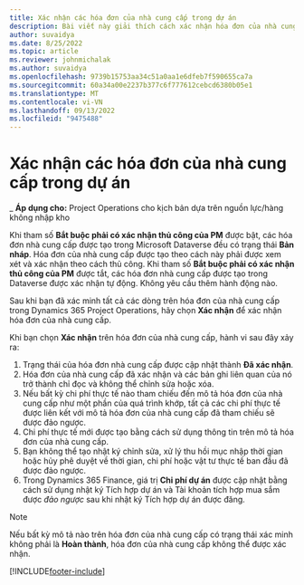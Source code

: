 ```yaml
---
title: Xác nhận các hóa đơn của nhà cung cấp trong dự án
description: Bài viết này giải thích cách xác nhận hóa đơn của nhà cung cấp dự án trong Microsoft Dynamics 365 Project Operations và mô tả tác động tài chính của việc xác nhận hóa đơn của nhà cung cấp dự án.
author: suvaidya
ms.date: 8/25/2022
ms.topic: article
ms.reviewer: johnmichalak
ms.author: suvaidya
ms.openlocfilehash: 9739b15753aa34c51a0aa1e6dfeb7f590655ca7a
ms.sourcegitcommit: 60a34a00e2237b377c6f777612cebcd6380b05e1
ms.translationtype: MT
ms.contentlocale: vi-VN
ms.lasthandoff: 09/13/2022
ms.locfileid: "9475488"
---
```

# <a name="confirm-project-vendor-invoices"></a>Xác nhận các hóa đơn của nhà cung cấp trong dự án

_ **Áp dụng cho:** Project Operations cho kịch bản dựa trên nguồn lực/hàng không nhập kho

Khi tham số **Bắt buộc phải có xác nhận thủ công của PM** được bật, các hóa đơn nhà cung cấp được tạo trong Microsoft Dataverse đều có trạng thái **Bản nháp**. Hóa đơn của nhà cung cấp được tạo theo cách này phải được xem xét và xác nhận theo cách thủ công. Khi tham số **Bắt buộc phải có xác nhận thủ công của PM** được tắt, các hóa đơn nhà cung cấp được tạo trong Dataverse được xác nhận tự động. Không yêu cầu thêm hành động nào. 

Sau khi bạn đã xác minh tất cả các dòng trên hóa đơn của nhà cung cấp trong Dynamics 365 Project Operations, hãy chọn **Xác nhận** để xác nhận hóa đơn của nhà cung cấp.

Khi bạn chọn **Xác nhận** trên hóa đơn của nhà cung cấp, hành vi sau đây xảy ra:

1. Trạng thái của hóa đơn nhà cung cấp được cập nhật thành **Đã xác nhận**.
1. Hóa đơn của nhà cung cấp đã xác nhận và các bản ghi liên quan của nó trở thành chỉ đọc và không thể chỉnh sửa hoặc xóa.
1. Nếu bất kỳ chi phí thực tế nào tham chiếu đến mô tả hóa đơn của nhà cung cấp như một phần của quá trình khớp, tất cả các chi phí thực tế được liên kết với mô tả hóa đơn của nhà cung cấp đã tham chiếu sẽ được đảo ngược.
1. Chi phí thực tế mới được tạo bằng cách sử dụng thông tin trên mô tả hóa đơn của nhà cung cấp.
1. Bạn không thể tạo nhật ký chỉnh sửa, xử lý thu hồi mục nhập thời gian hoặc hủy phê duyệt về thời gian, chi phí hoặc vật tư thực tế ban đầu đã được đảo ngược.
1. Trong Dynamics 365 Finance, giá trị **Chi phí dự án** được cập nhật bằng cách sử dụng nhật ký Tích hợp dự án và Tài khoản tích hợp mua sắm được *đảo ngược* sau khi nhật ký Tích hợp dự án được đăng.

> [!NOTE]
> Nếu bất kỳ mô tả nào trên hóa đơn của nhà cung cấp có trạng thái xác minh không phải là **Hoàn thành**, hóa đơn của nhà cung cấp không thể được xác nhận.

[!INCLUDE[footer-include](../includes/footer-banner.md)]
